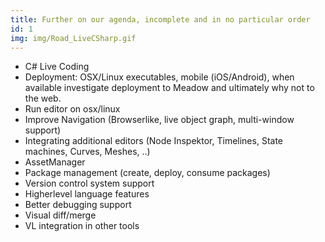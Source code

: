 ```yaml
---
title: Further on our agenda, incomplete and in no particular order
id: 1
img: img/Road_LiveCSharp.gif
---
```


* C# Live Coding
* Deployment: OSX/Linux executables, mobile (iOS/Android), when available investigate deployment to Meadow and ultimately why not to the web.
* Run editor on osx/linux
* Improve Navigation (Browserlike, live object graph, multi-window support)
* Integrating additional editors (Node Inspektor, Timelines, State machines, Curves, Meshes, ..)
* AssetManager
* Package management (create, deploy, consume packages)
* Version control system support
* Higherlevel language features
* Better debugging support
* Visual diff/merge
* VL integration in other tools
